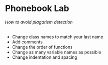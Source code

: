 # Phonebook Lab

###### How to avoid plagarism detection
* Change class names to match your last name 
* Add comments
* Change the order of functions
* Change as many variable names as possible
* Change indentation and spacing
